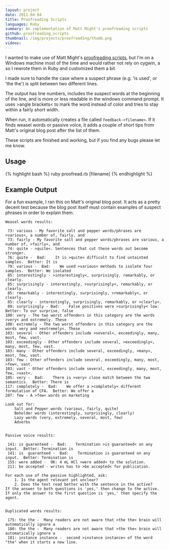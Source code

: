 ```yaml
---
layout: project
date: 2011-04-04
title: Proofreading Scripts
languages: Ruby
summary: An implementation of Matt Might's proofreading scripts
github: proofreading_scripts 
thumbnail: /img/projects/proofreading/thumb.png
videos:
---
```


I wanted to make use of Matt Might's [proofreading scripts](http://matt.might.net/articles/shell-scripts-for-passive-voice-weasel-words-duplicates/), but I'm on a Windows machine most of the time and would rather not rely on cygwin, a so I rewrote them in Ruby and customized them a bit.

I made sure to handle the case where a suspect phrase (e.g. 'is used', or 'the the') is split between two different lines.

The output has line numbers, includes the suspect words at the beginning of the line, and is more or less readable in the windows command prompt. It uses &gt;angle brackets&lt; to mark the word instead of color and tries to stay within a fairly short width.

When run, it automatically creates a file called `feedback-<filename>`. If it finds weasel words or passive voice, it adds a couple of short tips from Matt's original blog post after the list of them.
 
These scripts are finished and working, but if you find any bugs please let me know.
 
Usage
---

{% highlight bash %}
ruby proofread.rb [filename]
{% endhighlight %}


Example Output
---

For a fun example, I ran this on Matt's original blog post. It acts as a pretty decent test because the blog post itself must contain examples of suspect phrases in order to explain them.
 
    Weasel words results:

     73: various - My favorite salt and pepper words/phrases are >various<, a number of, fairly, and 
     73: fairly - My favorite salt and pepper words/phrases are various, a number of, >fairly<, and 
     74: quite - >quite<. Sentences that cut these words out become stronger. 
     76: quite -  Bad:    It is >quite< difficult to find untainted samples.  Better: It is 
     79: various -  Bad:    We used >various< methods to isolate four samples.  Better: We isolated 
     85: interestingly - >interestingly<, surprisingly, remarkably, or clearly. 
     85: surprisingly - interestingly, >surprisingly<, remarkably, or clearly. 
     85: remarkably - interestingly, surprisingly, >remarkably<, or clearly. 
     85: clearly - interestingly, surprisingly, remarkably, or >clearly<. 
     89: surprisingly - Bad:    False positives were >surprisingly< low.  Better: To our surprise, false 
    100: very - The two worst offenders in this category are the words >very< and extremely. These 
    100: extremely - The two worst offenders in this category are the words very and >extremely<. These 
    103: several - Other offenders include >several<, exceedingly, many, most, few, vast. 
    103: exceedingly - Other offenders include several, >exceedingly<, many, most, few, vast. 
    103: many - Other offenders include several, exceedingly, >many<, most, few, vast. 
    103: few - Other offenders include several, exceedingly, many, most, >few<, vast. 
    103: vast - Other offenders include several, exceedingly, many, most, few, >vast<. 
    105: very -  Bad:    There is >very< close match between the two semantics.  Better: There is 
    117: completely -  Bad:    We offer a >completely< different formulation of CFA.  Better: We offer a 
    207: few - A >few< words on marketing 

    Look out for:
        Salt and Pepper words (various, fairly, quite)
        Beholder words (interestingly, surprisingly, clearly)
        Lazy words (very, extremely, several, most, few)
        Adverbs


    Passive voice results:

     141: is guaranteed -  Bad:    Termination >is guaranteed< on any input.  Better: Termination is 
     141: is  guaranteed -  Bad:    Termination is guaranteed on any input.  Better: Termination is 
     155: were added -  OK: 4 mL HCl >were added< to the solution. 
     211: be accepted - writes has to >be accepted< for publication. 

    For each use of the passive highlighted, ask:
        1. Is the agent relevant yet unclear?
        2. Does the text read better with the sentence in the active?
    If the answer to both questions is 'yes,' then change to the active.
    If only the answer to the first question is 'yes,' then specify the agent. 


    Duplicated words results:

     175: the the -  Many readers are not aware that >the the< brain will automatically ignore a 
     180: the the -  Many readers are not aware that >the the< brain will automatically ignore a 
     181: instance instance -  second >instance instance< of the word "the" when it starts a new line.  
